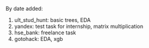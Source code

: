 By date added:
1. ult_stud_hunt: basic trees, EDA
2. yandex: test task for internship, matrix multiplication
3. hse_bank: freelance task
4. gotohack: EDA, xgb
